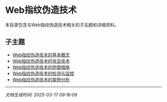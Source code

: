 # Web指纹伪造技术

本目录包含与Web指纹伪造技术相关的子主题和详细资料。

## 子主题

- [Web指纹伪造技术的基本概念](web-fingerprint-spoofing/basic-concepts.md)
- [Web指纹伪造技术的攻击技术](web-fingerprint-spoofing/attack-techniques.md)
- [Web指纹伪造技术的防御措施](web-fingerprint-spoofing/defense-measures.md)
- [Web指纹伪造技术的检测与监控](web-fingerprint-spoofing/detection-monitoring.md)
- [Web指纹伪造技术的案例分析](web-fingerprint-spoofing/case-studies.md)

---

*文档生成时间: 2025-03-17 09:16:09*
